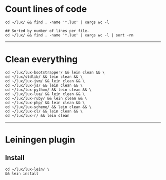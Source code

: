 # Count lines of code

```
cd ~/lux/ && find . -name '*.lux' | xargs wc -l

## Sorted by number of lines per file.
cd ~/lux/ && find . -name '*.lux' | xargs wc -l | sort -rn
```

---

# Clean everything

```
cd ~/lux/lux-bootstrapper/ && lein clean && \
cd ~/lux/stdlib/ && lein clean && \
cd ~/lux/lux-jvm/ && lein clean && \
cd ~/lux/lux-js/ && lein clean && \
cd ~/lux/lux-python/ && lein clean && \
cd ~/lux/lux-lua/ && lein clean && \
cd ~/lux/lux-ruby/ && lein clean && \
cd ~/lux/lux-php/ && lein clean && \
cd ~/lux/lux-scheme/ && lein clean && \
cd ~/lux/lux-cl/ && lein clean && \
cd ~/lux/lux-r/ && lein clean

```

---

# Leiningen plugin

## Install

```
cd ~/lux/lux-lein/ \
&& lein install
```

